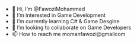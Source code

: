 - 👋 Hi, I’m @FawoziMohammed
- 👀 I’m interested in Game Development
- 🌱 I’m currently learning C# & Game Desgine
- 💞️ I’m looking to collaborate on Game Developers
- 📫 How to reach me momanfawozi@gmailcom

<!---
FawoziMohammed/FawoziMohammed is a ✨ special ✨ repository because its `README.md` (this file) appears on your GitHub profile.
You can click the Preview link to take a look at your changes.
--->
